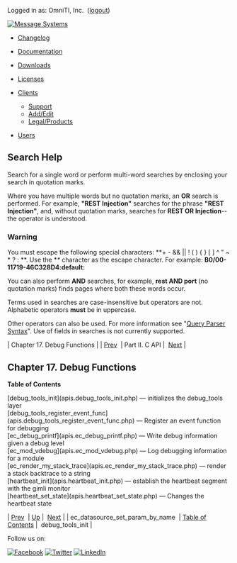 Logged in as: OmniTI, Inc.  ([logout](https://support.messagesystems.com/logout.php))

[![Message Systems](https://support.messagesystems.com/images/ms-white205.png)](https://support.messagesystems.com/start.php) 

*   [Changelog](https://support.messagesystems.com/start.php?show=changelog)
*   [Documentation](https://support.messagesystems.com/docs/)
*   [Downloads](https://support.messagesystems.com/start.php)

*   [Licenses](https://support.messagesystems.com/license_summary.php)
*   <a href="">Clients</a>
    *   [Support](https://support.messagesystems.com/cs.php)
    *   [Add/Edit](https://support.messagesystems.com/edit_client.php)
    *   [Legal/Products](https://support.messagesystems.com/edit_products.php)
*   [Users](https://support.messagesystems.com/edit_customer.php)

## Search Help

Search for a single word or perform multi-word searches by enclosing your search in quotation marks.

Where you have multiple words but no quotation marks, an **OR** search is performed. For example, **"REST Injection"** searches for the phrase **"REST Injection"**, and, without quotation marks, searches for **REST OR Injection**--the operator is understood.

### Warning

You must escape the following special characters: **+ - && || ! ( ) { } [ ] ^ " ~ * ? : \**. Use the **\** character as the escape character. For example: **B0/00-11719-46C328D4\:default\:**

You can also perform **AND** searches, for example, **rest AND port** (no quotation marks) finds pages where both these words occur.

Terms used in searches are case-insensitive but operators are not. Alphabetic operators **must** be in uppercase.

Other operators can also be used. For more information see "[Query Parser Syntax](https://lucene.apache.org/core/old_versioned_docs/versions/3_0_0/queryparsersyntax.html)". Use of fields in searches is not currently supported.

| Chapter 17. Debug Functions |
| [Prev](apis.ec_datasource_set_param_by_name.php)  | Part II. C API |  [Next](apis.debug_tools_init.php) |

## Chapter 17. Debug Functions

**Table of Contents**

<dl class="toc">

<dt>[debug_tools_init](apis.debug_tools_init.php) — initializes the debug_tools layer</dt>

<dt>[debug_tools_register_event_func](apis.debug_tools_register_event_func.php) — Register an event function for debugging</dt>

<dt>[ec_debug_printf](apis.ec_debug_printf.php) — Write debug information given a debug level</dt>

<dt>[ec_mod_vdebug](apis.ec_mod_vdebug.php) — Log debugging information for a module</dt>

<dt>[ec_render_my_stack_trace](apis.ec_render_my_stack_trace.php) — render a stack backtrace to a string</dt>

<dt>[heartbeat_init](apis.heartbeat_init.php) — establish the heartbeat segment with the gimli monitor</dt>

<dt>[heartbeat_set_state](apis.heartbeat_set_state.php) — Changes the heartbeat state</dt>

</dl>

| [Prev](apis.ec_datasource_set_param_by_name.php)  | [Up](pt.apis.php) |  [Next](apis.debug_tools_init.php) |
| ec_datasource_set_param_by_name  | [Table of Contents](index.php) |  debug_tools_init |

Follow us on:

[![Facebook](https://support.messagesystems.com/images/icon-facebook.png)](http://www.facebook.com/messagesystems) [![Twitter](https://support.messagesystems.com/images/icon-twitter.png)](http://twitter.com/#!/MessageSystems) [![LinkedIn](https://support.messagesystems.com/images/icon-linkedin.png)](http://www.linkedin.com/company/message-systems)